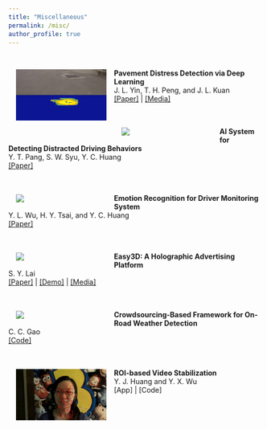 ```yaml
---
title: "Miscellaneous"
permalink: /misc/
author_profile: true
---
```

<br>
<img src='../images/PDetection.gif' width="180" style="float: left; margin: 15px">

<strong> Pavement Distress Detection via Deep Learning </strong> 
<br> J. L. Yin, T. H. Peng, and J. L. Kuan
<br> [[Paper]](https://ieeexplore.ieee.org/abstract/document/9015591) | [[Media]](http://yzunews.yzu.edu.tw/national-college-college-open-source-software-program-creative-design-competition/)
<br>
<br>
<br>
<img src='../images/DrivBehav.gif' width="180" style="float: left; margin: 15px">

<strong> AI System for Detecting Distracted Driving Behaviors </strong> 
<br> Y. T. Pang, S. W. Syu, Y. C. Huang
<br> [[Paper]](https://ieeexplore.ieee.org/document/8574512) 
<br>
<br>
<br>
<img src='../images/ERegDMS.gif' width="180" style="float: left; margin: 15px">

<strong>Emotion Recognition for Driver Monitoring System</strong> 
<br> Y. L. Wu, H. Y. Tsai, and Y. C. Huang
<br> [[Paper]](https://ieeexplore.ieee.org/document/8574610) 
<br>
<br>
<br>
<img src='../images/Easy3D.gif' width="180" style="float: left; margin: 15px">

<strong>Easy3D: A Holographic Advertising Platform</strong> 
<br> S. Y. Lai 
<br> [[Paper]](https://ieeexplore.ieee.org/document/8574875) | [[Demo]](https://www.youtube.com/watch?v=7iHxskBOj4U) | [[Media]](http://yzunews.yzu.edu.tw/archimedes-international-invention-exhibition/)
<br>
<br>
<br>
<img src='../images/Crowdsourcing.gif' width="180" style="float: left; margin: 15px">

<strong>Crowdsourcing-Based Framework for On-Road Weather Detection</strong> 
<br> C. C. Gao
<br> [[Code]](https://github.com/bigmms/Weather-Map)
<br>
<br>
<br>
<img src='../images/roi_vs.gif' width="180" style="float: left; margin: 15px">

<strong>ROI-based Video Stabilization</strong> 
<br> Y. J. Huang and Y. X. Wu 
<br> [App] | [Code]
<br>

